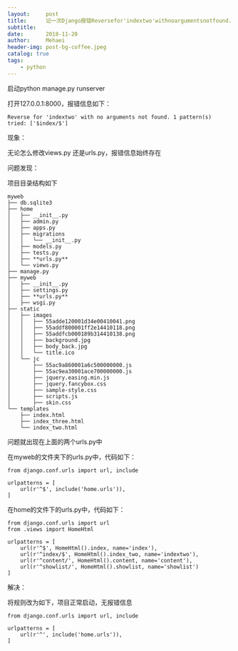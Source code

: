 ```yaml
---
layout:     post
title:      记一次Django报错Reversefor'indextwo'withnoargumentsnotfound.1pattern(s)tried:'$index$'
subtitle:   
date:       2018-11-20
author:     Mehaei
header-img: post-bg-coffee.jpeg
catalog: true
tags:
    - python
---
```

启动python manage.py runserver

打开127.0.0.1:8000，报错信息如下：

```
Reverse for 'indextwo' with no arguments not found. 1 pattern(s) tried: ['$index/$']
```

现象：

无论怎么修改views.py 还是urls.py，报错信息始终存在

问题发现：

项目目录结构如下

```
myweb
├── db.sqlite3
├── home
│   ├── __init__.py
│   ├── admin.py
│   ├── apps.py
│   ├── migrations
│   │   └── __init__.py
│   ├── models.py
│   ├── tests.py
│   ├── **urls.py**
│   └── views.py
├── manage.py
├── myweb
│   ├── __init__.py
│   ├── settings.py
│   ├── **urls.py**
│   ├── wsgi.py
├── static
│   ├── images
│   │   ├── 55adde120001d34e00410041.png
│   │   ├── 55addf800001ff2e14410118.png
│   │   ├── 55addfcb000189b314410138.png
│   │   ├── background.jpg
│   │   ├── body_back.jpg
│   │   └── title.ico
│   └── jc
│       ├── 55ac9a860001a6c500000000.js
│       ├── 55ac9ea30001ace700000000.js
│       ├── jquery.easing.min.js
│       ├── jquery.fancybox.css
│       ├── sample-style.css
│       ├── scripts.js
│       ├── skin.css
└── templates
    ├── index.html
    ├── index_three.html
    └── index_two.html
```

问题就出现在上面的两个urls.py中

在myweb的文件夹下的urls.py中，代码如下：

```
from django.conf.urls import url, include

urlpatterns = [
    url(r'^$', include('home.urls')),
]
```

在home的文件下的urls.py中，代码如下：

```
from django.conf.urls import url
from .views import HomeHtml

urlpatterns = [
    url(r'^$', HomeHtml().index, name='index'),
    url(r'^index/$', HomeHtml().index_two, name='indextwo'),
    url(r'^content/', HomeHtml().content, name='content'),
    url(r'^showlist/', HomeHtml().showlist, name='showlist')
]
```

解决：

将规则改为如下，项目正常启动，无报错信息

```
from django.conf.urls import url, include

urlpatterns = [
    url(r'^', include('home.urls')),
]
```
